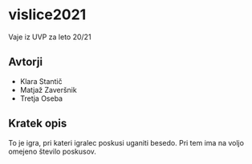 # vislice2021

Vaje iz UVP za leto 20/21

## Avtorji

* Klara Stantič
* Matjaž Zaveršnik
* Tretja Oseba

## Kratek opis

To je igra, pri kateri igralec poskusi uganiti besedo. Pri tem ima na voljo omejeno število poskusov.